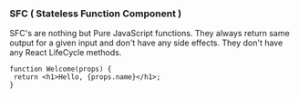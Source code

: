 ### SFC ( Stateless Function Component )

SFC's are nothing but Pure JavaScript functions. They always return same output for a given input and don't have any side effects. They don't have any React LifeCycle methods.

```
function Welcome(props) {
 return <h1>Hello, {props.name}</h1>;
}
```


<!--stackedit_data:
eyJoaXN0b3J5IjpbMTYxMzUwNTkwNF19
-->